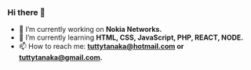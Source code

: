 ### Hi there 👋


- 🔭 I’m currently working on <b>Nokia Networks.</b>
- 🌱 I’m currently learning <b>HTML, CSS, JavaScript, PHP, REACT, NODE.</b>
- 📫 How to reach me: <b>tuttytanaka@hotmail.com or tuttytanaka@gmail.com.</b>


